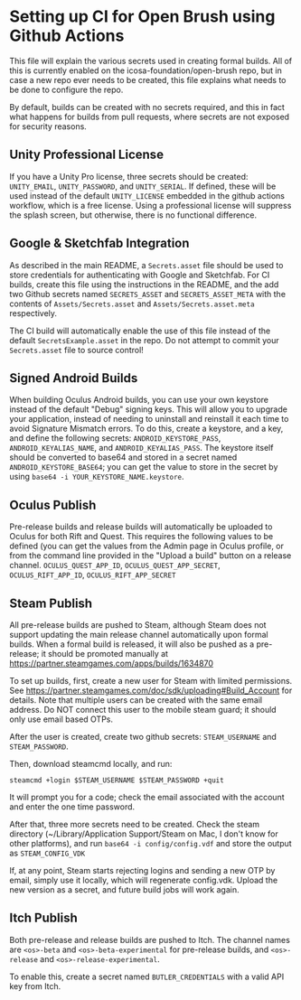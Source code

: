 # Setting up CI for Open Brush using Github Actions

This file will explain the various secrets used in creating formal builds. All of this is currently enabled on the icosa-foundation/open-brush repo, but in case a new repo ever needs to be created, this file explains what needs to be done to configure the repo.

By default, builds can be created with no secrets required, and this in fact what happens for builds from pull requests, where secrets are not exposed for security reasons.

## Unity Professional License

If you have a Unity Pro license, three secrets should be created: `UNITY_EMAIL`, `UNITY_PASSWORD`, and `UNITY_SERIAL`. If defined, these will be used instead of the default `UNITY_LICENSE` embedded in the github actions workflow, which is a free license. Using a professional license will suppress the splash screen, but otherwise, there is no functional difference.

## Google & Sketchfab Integration

As described in the main README, a `Secrets.asset` file should be used to store credentials for authenticating with Google and Sketchfab. For CI builds, create this file using the instructions in the README, and the add two Github secrets named `SECRETS_ASSET` and `SECRETS_ASSET_META` with the contents of `Assets/Secrets.asset` and `Assets/Secrets.asset.meta` respectively.

The CI build will automatically enable the use of this file instead of the default `SecretsExample.asset` in the repo. Do not attempt to commit your `Secrets.asset` file to source control!

## Signed Android Builds

When building Oculus Android builds, you can use your own keystore instead of the default "Debug" signing keys. This will allow you to upgrade your application, instead of needing to uninstall and reinstall it each time to avoid Signature Mismatch errors. To do this, create a keystore, and a key, and define the following secrets: `ANDROID_KEYSTORE_PASS`, `ANDROID_KEYALIAS_NAME`, and `ANDROID_KEYALIAS_PASS`. The keystore itself should be converted to base64 and stored in a secret named `ANDROID_KEYSTORE_BASE64`; you can get the value to store in the secret by using `base64 -i YOUR_KEYSTORE_NAME.keystore`.

## Oculus Publish

Pre-release builds and release builds will automatically be uploaded to Oculus for both Rift and Quest. This requires the following values to be defined \(you can get the values from the Admin page in Oculus profile, or from the command line provided in the "Upload a build" button on a release channel. `OCULUS_QUEST_APP_ID`, `OCULUS_QUEST_APP_SECRET`, `OCULUS_RIFT_APP_ID`, `OCULUS_RIFT_APP_SECRET`

## Steam Publish

All pre-release builds are pushed to Steam, although Steam does not support updating the main release channel automatically upon formal builds. When a formal build is released, it will also be pushed as a pre-release; it should be promoted manually at https://partner.steamgames.com/apps/builds/1634870

To set up builds, first, create a new user for Steam with limited permissions. See https://partner.steamgames.com/doc/sdk/uploading#Build_Account for
details. Note that multiple users can be created with the same email address. Do NOT connect this user to the mobile steam guard; it should
only use email based OTPs. 

After the user is created, create two github secrets: `STEAM_USERNAME` and `STEAM_PASSWORD`.

Then, download steamcmd locally, and run:

```
steamcmd +login $STEAM_USERNAME $STEAM_PASSWORD +quit
```

It will prompt you for a code; check the email associated with the account and enter the one time password.

After that, three more secrets need to be created. Check the steam directory (~/Library/Application Support/Steam on Mac, I don't know for other platforms), and run `base64 -i config/config.vdf` and store the output as `STEAM_CONFIG_VDK`

If, at any point, Steam starts rejecting logins and sending a new OTP by email, simply use it locally, which will regenerate config.vdk. Upload the new version as a secret, and future build jobs will work again.

## Itch Publish

Both pre-release and release builds are pushed to Itch. The channel names are `<os>-beta` and `<os>-beta-experimental` for pre-release builds, and `<os>-release` and `<os>-release-experimental`.

To enable this, create a secret named `BUTLER_CREDENTIALS` with a valid API key from Itch.
